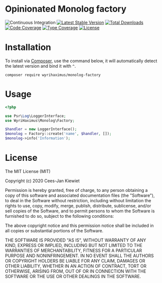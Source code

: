 # Opinionated Monolog factory

![Continuous Integration](https://github.com/wyrihaximus/php-monolog-factory/workflows/Continuous%20Integration/badge.svg)
[![Latest Stable Version](https://poser.pugx.org/wyrihaximus/monolog-factory/v/stable.png)](https://packagist.org/packages/wyrihaximus/monolog-factory)
[![Total Downloads](https://poser.pugx.org/wyrihaximus/monolog-factory/downloads.png)](https://packagist.org/packages/wyrihaximus/monolog-factory/stats)
[![Code Coverage](https://coveralls.io/repos/github/WyriHaximus/php-monolog-factory/badge.svg?branchmaster)](https://coveralls.io/github/WyriHaximus/php-monolog-factory?branch=master)
[![Type Coverage](https://shepherd.dev/github/WyriHaximus/php-monolog-factory/coverage.svg)](https://shepherd.dev/github/WyriHaximus/php-monolog-factory)
[![License](https://poser.pugx.org/wyrihaximus/monolog-factory/license.png)](https://packagist.org/packages/wyrihaximus/monolog-factory)

# Installation

To install via [Composer](http://getcomposer.org/), use the command below, it will automatically detect the latest version and bind it with `^`.

```
composer require wyrihaximus/monolog-factory
```

# Usage

```php
<?php

use Psr\Log\LoggerInterface;
use WyriHaximus\Monolog\Factory;

$handler = new LoggerInterface();
$monolog = Factory::create('name', $handler, []);
$monolog->info('Information');
```

# License

The MIT License (MIT)

Copyright (c) 2020 Cees-Jan Kiewiet

Permission is hereby granted, free of charge, to any person obtaining a copy
of this software and associated documentation files (the "Software"), to deal
in the Software without restriction, including without limitation the rights
to use, copy, modify, merge, publish, distribute, sublicense, and/or sell
copies of the Software, and to permit persons to whom the Software is
furnished to do so, subject to the following conditions:

The above copyright notice and this permission notice shall be included in all
copies or substantial portions of the Software.

THE SOFTWARE IS PROVIDED "AS IS", WITHOUT WARRANTY OF ANY KIND, EXPRESS OR
IMPLIED, INCLUDING BUT NOT LIMITED TO THE WARRANTIES OF MERCHANTABILITY,
FITNESS FOR A PARTICULAR PURPOSE AND NONINFRINGEMENT. IN NO EVENT SHALL THE
AUTHORS OR COPYRIGHT HOLDERS BE LIABLE FOR ANY CLAIM, DAMAGES OR OTHER
LIABILITY, WHETHER IN AN ACTION OF CONTRACT, TORT OR OTHERWISE, ARISING FROM,
OUT OF OR IN CONNECTION WITH THE SOFTWARE OR THE USE OR OTHER DEALINGS IN THE
SOFTWARE.


